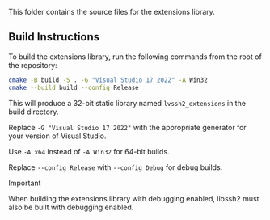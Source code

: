This folder contains the source files for the extensions library.

## Build Instructions
To build the extensions library, run the following commands from the root of the repository:

```bash
cmake -B build -S . -G "Visual Studio 17 2022" -A Win32
cmake --build build --config Release
```

This will produce a 32-bit static library named `lvssh2_extensions` in the build directory.

Replace `-G "Visual Studio 17 2022"` with the appropriate generator for your version of Visual Studio.

Use `-A x64` instead of `-A Win32` for 64-bit builds.

Replace `--config Release` with `--config Debug` for debug builds.

> [!IMPORTANT]
> When building the extensions library with debugging enabled, libssh2 must also be built with debugging enabled.
